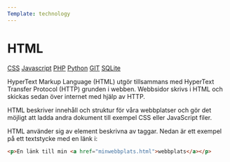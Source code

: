 ```yaml
---
Template: technology
---
```


# HTML

<div class="two-column-layout">
   <div class="tech-meny">
        <a href = "%base_url%/technology/css">CSS</a>
        <a href = "%base_url%/technology/javascript">Javascript</a>
        <a href = "%base_url%/technology/php">PHP</a>
        <a href = "%base_url%/technology/python">Python</a>
        <a href = "%base_url%/technology/git">GIT</a>
        <a href = "%base_url%/technology/sqlite">SQLite</a>
    </div>
    <div class="tech-info">
        <p>HyperText Markup Language (HTML) utgör tillsammans med HyperText Transfer Protocol (HTTP) grunden i webben. Webbsidor skrivs i HTML och skickas sedan över internet med hjälp av HTTP.</p>
        <p>HTML beskriver innehåll och struktur för våra webbplatser och gör det möjligt att ladda andra dokument till exempel CSS eller JavaScript filer.</p>
        <p>HTML använder sig av element beskrivna av taggar. Nedan är ett exempel på ett textstycke med en länk i:</p>
</div>
</div>

```html
<p>En länk till min <a href="minwebbplats.html">webbplats</a></p>
```
